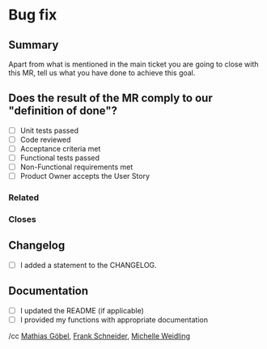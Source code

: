 # Bug fix

## Summary

Apart from what is mentioned in the main ticket you are going to close with this
MR, tell us what you have done to achieve this goal.

## Does the result of the MR comply to our "definition of done"?

* [ ] Unit tests passed
* [ ] Code reviewed
* [ ] Acceptance criteria met
* [ ] Functional tests passed
* [ ] Non-Functional requirements met
* [ ] Product Owner accepts the User Story

### Related

### Closes

## Changelog

* [ ] I added a statement to the CHANGELOG.

## Documentation

* [ ] I updated the README (if applicable)
* [ ] I provided my functions with appropriate documentation

/cc [Mathias Göbel](https://gitlab.gwdg.de/mgoebel), [Frank Schneider](https://gitlab.gwdg.de/schneider210), [Michelle Weidling](https://gitlab.gwdg.de/mrodzis)
